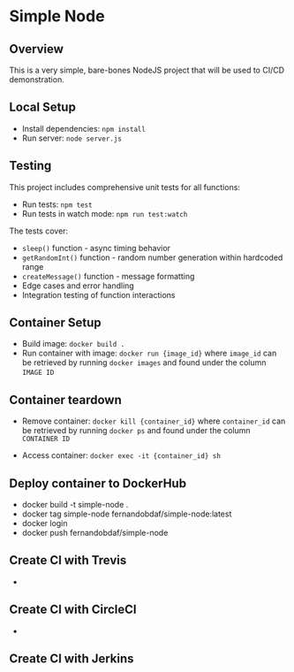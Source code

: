 # Simple Node

## Overview

This is a very simple, bare-bones NodeJS project that will be used to CI/CD demonstration.

## Local Setup

- Install dependencies: `npm install`
- Run server: `node server.js`

## Testing

This project includes comprehensive unit tests for all functions:

- Run tests: `npm test`
- Run tests in watch mode: `npm run test:watch`

The tests cover:

- `sleep()` function - async timing behavior
- `getRandomInt()` function - random number generation within hardcoded range
- `createMessage()` function - message formatting
- Edge cases and error handling
- Integration testing of function interactions

## Container Setup

- Build image: `docker build .`
- Run container with image: `docker run {image_id}` where `image_id` can be retrieved by running `docker images` and found under the column `IMAGE ID`

## Container teardown

- Remove container: `docker kill {container_id}` where `container_id` can be retrieved by running `docker ps` and found under the column `CONTAINER ID`

- Access container: `docker exec -it {container_id} sh`

## Deploy container to DockerHub
- docker build -t simple-node .
- docker tag simple-node fernandobdaf/simple-node:latest
- docker login
- docker push fernandobdaf/simple-node

## Create CI with Trevis
- 

## Create CI with CircleCI
- 

## Create CI with Jerkins